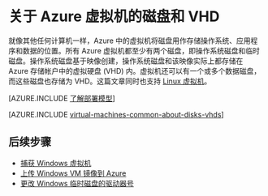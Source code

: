 <properties
	pageTitle="关于 Windows 虚拟机的磁盘和 VHD | Azure"
	description="了解 Windows 中虚拟机磁盘和 VHD 的基础知识。"
	services="virtual-machines-windows"
	documentationCenter=""
	authors="cynthn"
	manager="timlt"
	editor="tysonn"
	tags="azure-resource-manager,azure-service-management"/>

<tags
	ms.service="virtual-machines-windows"
	ms.date="03/10/2016"
	wacn.date="05/24/2016"/>

# 关于 Azure 虚拟机的磁盘和 VHD

就像其他任何计算机一样，Azure 中的虚拟机将磁盘用作存储操作系统、应用程序和数据的位置。所有 Azure 虚拟机都至少有两个磁盘，即操作系统磁盘和临时磁盘。操作系统磁盘基于映像创建，操作系统磁盘和该映像实际上都存储在 Azure 存储帐户中的虚拟硬盘 (VHD) 内。虚拟机还可以有一个或多个数据磁盘，而这些磁盘也存储为 VHD。这篇文章同时也支持 [Linux 虚拟机](/documentation/articles/virtual-machines-linux-about-disks-vhds/)。

[AZURE.INCLUDE [了解部署模型](../includes/learn-about-deployment-models-both-include.md)]

[AZURE.INCLUDE [virtual-machines-common-about-disks-vhds](../includes/virtual-machines-common-about-disks-vhds.md)]

## 后续步骤

-  [捕获 Windows 虚拟机](/documentation/articles/virtual-machines-windows-classic-capture-image/)
-  [上传 Windows VM 镜像到 Azure](/documentation/articles/virtual-machines-windows-classic-createupload-vhd/)
-  [更改 Windows 临时磁盘的驱动器号](/documentation/articles/virtual-machines-windows-classic-change-drive-letter/)

<!---HONumber=Mooncake_1207_2015-->